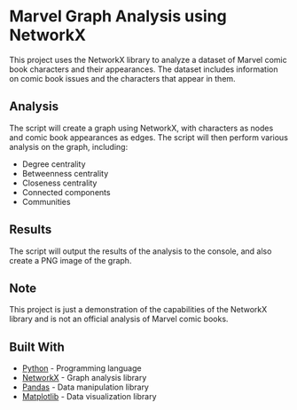 # Marvel Graph Analysis using NetworkX

This project uses the NetworkX library to analyze a dataset of Marvel comic book characters and their appearances. The dataset includes information on comic book issues and the characters that appear in them.

## Analysis

The script will create a graph using NetworkX, with characters as nodes and comic book appearances as edges. The script will then perform various analysis on the graph, including:

- Degree centrality
- Betweenness centrality
- Closeness centrality
- Connected components
- Communities

## Results

The script will output the results of the analysis to the console, and also create a PNG image of the graph.

## Note

This project is just a demonstration of the capabilities of the NetworkX library and is not an official analysis of Marvel comic books.

## Built With

- [Python](https://www.python.org/) - Programming language
- [NetworkX](https://networkx.github.io/) - Graph analysis library
- [Pandas](https://pandas.pydata.org/) - Data manipulation library
- [Matplotlib](https://matplotlib.org/) - Data visualization library

